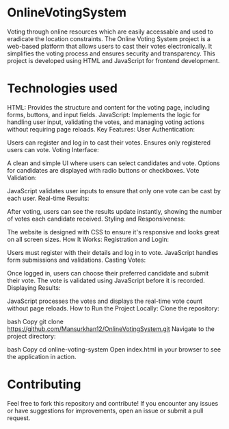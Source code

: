 # OnlineVotingSystem
Voting through online resources which are easily accessable and used to eradicate the location constraints.
The Online Voting System project is a web-based platform that allows users to cast their votes electronically. It simplifies the voting process and ensures security and transparency. This project is developed using HTML and JavaScript for frontend development.

# Technologies used
HTML: Provides the structure and content for the voting page, including forms, buttons, and input fields.
JavaScript: Implements the logic for handling user input, validating the votes, and managing voting actions without requiring page reloads.
Key Features:
User Authentication:

Users can register and log in to cast their votes.
Ensures only registered users can vote.
Voting Interface:

A clean and simple UI where users can select candidates and vote.
Options for candidates are displayed with radio buttons or checkboxes.
Vote Validation:

JavaScript validates user inputs to ensure that only one vote can be cast by each user.
Real-time Results:

After voting, users can see the results update instantly, showing the number of votes each candidate received.
Styling and Responsiveness:

The website is designed with CSS to ensure it's responsive and looks great on all screen sizes.
How It Works:
Registration and Login:

Users must register with their details and log in to vote.
JavaScript handles form submissions and validations.
Casting Votes:

Once logged in, users can choose their preferred candidate and submit their vote.
The vote is validated using JavaScript before it is recorded.
Displaying Results:

JavaScript processes the votes and displays the real-time vote count without page reloads.
How to Run the Project Locally:
Clone the repository:

bash
Copy
git clone https://github.com/Mansurkhan12/OnlineVotingSystem.git
Navigate to the project directory:

bash
Copy
cd online-voting-system
Open index.html in your browser to see the application in action.

# Contributing
Feel free to fork this repository and contribute! If you encounter any issues or have suggestions for improvements, open an issue or submit a pull request.

